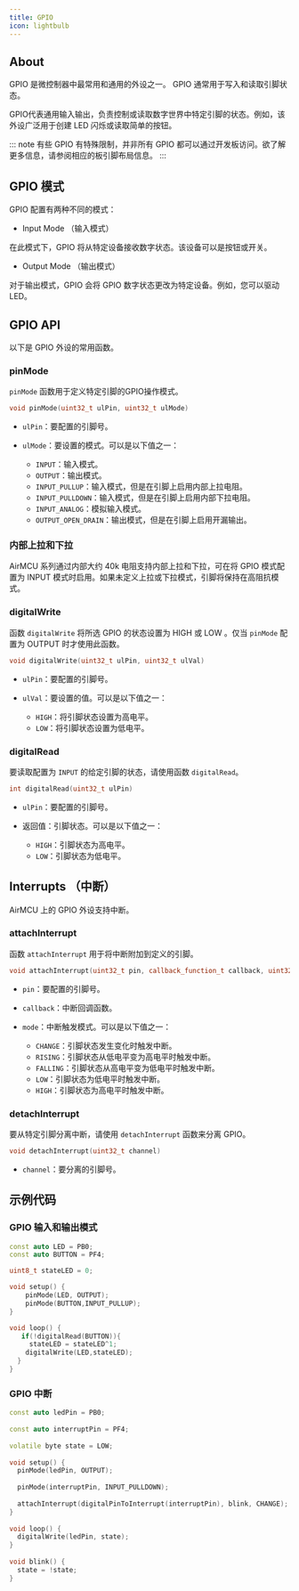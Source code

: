 ```yaml
---
title: GPIO
icon: lightbulb
---
```


## About

GPIO 是微控制器中最常用和通用的外设之一。 GPIO 通常用于写入和读取引脚状态。

GPIO代表通用输入输出，负责控制或读取数字世界中特定引脚的状态。例如，该外设广泛用于创建 LED 闪烁或读取简单的按钮。

::: note
有些 GPIO 有特殊限制，并非所有 GPIO 都可以通过开发板访问。欲了解更多信息，请参阅相应的板引脚布局信息。
:::

## GPIO 模式

GPIO 配置有两种不同的模式：

- Input Mode （输入模式）

在此模式下，GPIO 将从特定设备接收数字状态。该设备可以是按钮或开关。

- Output Mode （输出模式）

对于输出模式，GPIO 会将 GPIO 数字状态更改为特定设备。例如，您可以驱动 LED。

## GPIO API

以下是 GPIO 外设的常用函数。

### pinMode

`pinMode` 函数用于定义特定引脚的GPIO操作模式。

```cpp
void pinMode(uint32_t ulPin, uint32_t ulMode)
```

- `ulPin`：要配置的引脚号。
- `ulMode`：要设置的模式。可以是以下值之一：

  - `INPUT`：输入模式。
  - `OUTPUT`：输出模式。
  - `INPUT_PULLUP`：输入模式，但是在引脚上启用内部上拉电阻。
  - `INPUT_PULLDOWN`：输入模式，但是在引脚上启用内部下拉电阻。
  - `INPUT_ANALOG`：模拟输入模式。
  - `OUTPUT_OPEN_DRAIN`：输出模式，但是在引脚上启用开漏输出。

### 内部上拉和下拉

AirMCU 系列通过内部大约 40k 电阻支持内部上拉和下拉，可在将 GPIO 模式配置为 INPUT 模式时启用。如果未定义上拉或下拉模式，引脚将保持在高阻抗模式。

### digitalWrite

函数 `digitalWrite` 将所选 GPIO 的状态设置为 HIGH 或 LOW 。仅当 `pinMode` 配置为 OUTPUT 时才使用此函数。

```cpp
void digitalWrite(uint32_t ulPin, uint32_t ulVal)
```

- `ulPin`：要配置的引脚号。
- `ulVal`：要设置的值。可以是以下值之一：

  - `HIGH`：将引脚状态设置为高电平。
  - `LOW`：将引脚状态设置为低电平。

### digitalRead

要读取配置为 `INPUT` 的给定引脚的状态，请使用函数 `digitalRead`。

```cpp
int digitalRead(uint32_t ulPin)
```

- `ulPin`：要配置的引脚号。
- 返回值：引脚状态。可以是以下值之一：

  - `HIGH`：引脚状态为高电平。
  - `LOW`：引脚状态为低电平。

## Interrupts （中断）

AirMCU 上的 GPIO 外设支持中断。

### attachInterrupt

函数 `attachInterrupt` 用于将中断附加到定义的引脚。

```cpp
void attachInterrupt(uint32_t pin, callback_function_t callback, uint32_t mode)
```

- `pin`：要配置的引脚号。
- `callback`：中断回调函数。
- `mode`：中断触发模式。可以是以下值之一：

  - `CHANGE`：引脚状态发生变化时触发中断。
  - `RISING`：引脚状态从低电平变为高电平时触发中断。
  - `FALLING`：引脚状态从高电平变为低电平时触发中断。
  - `LOW`：引脚状态为低电平时触发中断。
  - `HIGH`：引脚状态为高电平时触发中断。

### detachInterrupt

要从特定引脚分离中断，请使用 `detachInterrupt` 函数来分离 GPIO。

```cpp
void detachInterrupt(uint32_t channel)
```

- `channel`：要分离的引脚号。

## 示例代码

### GPIO 输入和输出模式

```cpp
const auto LED = PB0;
const auto BUTTON = PF4;

uint8_t stateLED = 0;

void setup() {
    pinMode(LED, OUTPUT);
    pinMode(BUTTON,INPUT_PULLUP);
}

void loop() {
   if(!digitalRead(BUTTON)){
     stateLED = stateLED^1;
    digitalWrite(LED,stateLED);
  }
}
```

### GPIO 中断

```cpp
const auto ledPin = PB0;
 
const auto interruptPin = PF4;  
 
volatile byte state = LOW;
 
void setup() {
  pinMode(ledPin, OUTPUT);
 
  pinMode(interruptPin, INPUT_PULLDOWN); 
 
  attachInterrupt(digitalPinToInterrupt(interruptPin), blink, CHANGE);
}
 
void loop() {
  digitalWrite(ledPin, state);
}
 
void blink() {
  state = !state;
}
```
